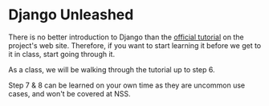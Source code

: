 # Django Unleashed

There is no better introduction to Django than the [official tutorial](https://docs.djangoproject.com/en/1.10/intro/tutorial01/) on the project's web site. Therefore, if you want to start learning it before we get to it in class, start going through it.

As a class, we will be walking through the tutorial up to step 6. 

Step 7 & 8 can be learned on your own time as they are uncommon use cases, and won't be covered at NSS.